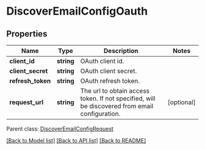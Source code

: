 # DiscoverEmailConfigOauth

## Properties
Name | Type | Description | Notes
------------ | ------------- | ------------- | -------------
**client_id** | **string** | OAuth client id. | 
**client_secret** | **string** | OAuth client secret. | 
**refresh_token** | **string** | OAuth refresh token. | 
**request_url** | **string** | The url to obtain access token. If not specified, will be discovered from email configuration. | [optional] 

 Parent class: [DiscoverEmailConfigRequest](DiscoverEmailConfigRequest.md)

[[Back to Model list]](README.md#documentation-for-models) [[Back to API list]](README.md#documentation-for-api-endpoints) [[Back to README]](README.md)


